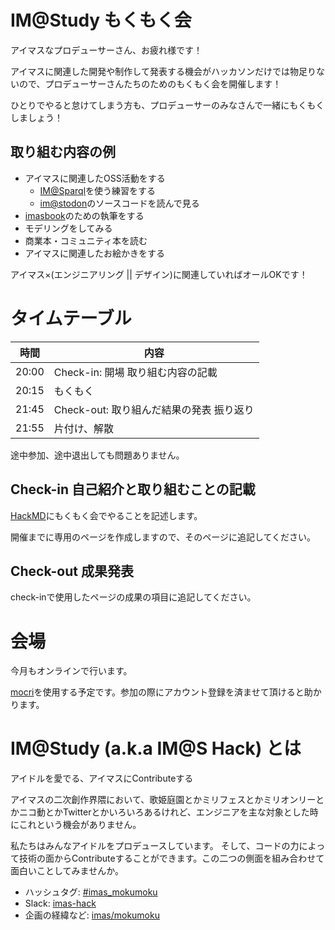 # IM@Study もくもく会

アイマスなプロデューサーさん、お疲れ様です！

アイマスに関連した開発や制作して発表する機会がハッカソンだけでは物足りないので、プロデューサーさんたちのためのもくもく会を開催します！

ひとりでやると怠けてしまう方も、プロデューサーのみなさんで一緒にもくもくしましょう！

## 取り組む内容の例

- アイマスに関連したOSS活動をする
  - [IM@Sparql](https://sparql.crssnky.xyz/imas/)を使う練習をする
  - [im@stodon](https://github.com/imas/mastodon)のソースコードを読んで見る
- [imasbook](https://github.com/imas/imasbook)のための執筆をする
- モデリングをしてみる
- 商業本・コミュニティ本を読む
- アイマスに関連したお絵かきをする

アイマス×(エンジニアリング || デザイン)に関連していればオールOKです！

# タイムテーブル

| 時間        | 内容                            |
| ----------- | ------------------------------- |
| 20:00       | Check-in: 開場 取り組む内容の記載 |
| 20:15       | もくもく                        |
| 21:45       | Check-out: 取り組んだ結果の発表 振り返り |
| 21:55       | 片付け、解散                    |

途中参加、途中退出しても問題ありません。

## Check-in 自己紹介と取り組むことの記載

[HackMD](https://hackmd.io/)にもくもく会でやることを記述します。

開催までに専用のページを作成しますので、そのページに追記してください。

## Check-out 成果発表

check-inで使用したページの成果の項目に追記してください。

# 会場

今月もオンラインで行います。

[mocri](https://mocri.jp/)を使用する予定です。参加の際にアカウント登録を済ませて頂けると助かります。

# IM@Study (a.k.a IM@S Hack) とは

アイドルを愛でる、アイマスにContributeする

アイマスの二次創作界隈において、歌姫庭園とかミリフェスとかミリオンリーとかニコ動とかTwitterとかいろいろあるけれど、エンジニアを主な対象とした時にこれという機会がありません。

私たちはみんなアイドルをプロデュースしています。 そして、コードの力によって技術の面からContributeすることができます。この二つの側面を組み合わせて面白いことしてみませんか。

- ハッシュタグ: [\#imas_mokumoku](https://twitter.com/hashtag/imas_mokumoku?src=hash)
- Slack: [imas-hack](https://imas-hack.herokuapp.com)
- 企画の経緯など: [imas/mokumoku](https://github.com/imas/mokumoku)
